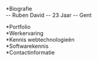 
*Biografie  
-- Ruben David
-- 23 Jaar
-- Gent

*Portfolio  
*Werkervaring  
*Kennis webtechnologieën  
*Softwarekennis  
*Contactinformatie  
